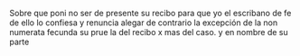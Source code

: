 Sobre que poni no ser de presente su recibo para que yo el escribano de fe de ello lo confiesa y renuncia alegar de contrario la excepción de la non numerata fecunda su prue la del recibo x mas del caso. y en nombre de su parte